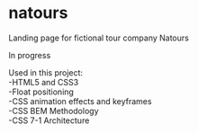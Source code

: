 # natours
Landing page for fictional tour company Natours  

In progress  

Used in this project:  
-HTML5 and CSS3  
-Float positioning  
-CSS animation effects and keyframes  
-CSS BEM Methodology  
-CSS 7-1 Architecture  

